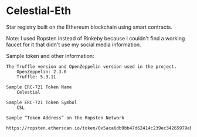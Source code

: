 # Celestial-Eth
Star registry built on the Ethereum blockchain using smart contracts.

Note: I used Ropsten instead of Rinkeby because I couldn't find a working faucet for it that didn't use my social media information.

Sample token and other information:

    The Truffle version and OpenZeppelin version used in the project.
        OpenZeppelin: 2.3.0
        Truffle: 5.3.11

    Sample ERC-721 Token Name
        Celestial

    Sample ERC-721 Token Symbol
        CSL

    Sample “Token Address” on the Ropsten Network
        https://ropsten.etherscan.io/token/0x5aca6db9bb47d62414c239ec34265979ebf66d18
